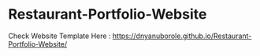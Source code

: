 # Restaurant-Portfolio-Website
  
  Check Website Template Here : 
  https://dnyanuborole.github.io/Restaurant-Portfolio-Website/
